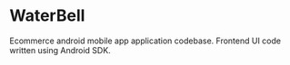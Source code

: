 # WaterBell

Ecommerce android mobile app application codebase. Frontend UI code written using Android SDK. 
